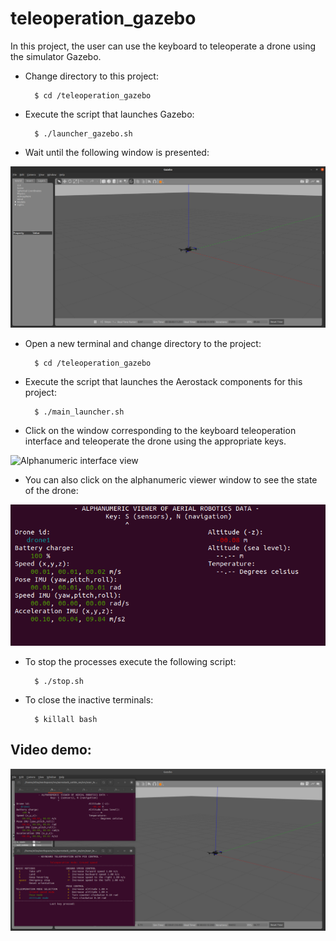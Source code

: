# teleoperation_gazebo

In this project, the user can use the keyboard to teleoperate a drone using the simulator Gazebo.

- Change directory to this project:

        $ cd /teleoperation_gazebo

- Execute the script that launches Gazebo:

        $ ./launcher_gazebo.sh

- Wait until the following window is presented:

<img src="https://github.com/aerostack/teleoperation_gazebo/blob/v5-libeccio/docs/gazeboteleoperation.png">


- Open a new terminal and change directory to the project:

        $ cd /teleoperation_gazebo

- Execute the script that launches the Aerostack components for this project:
 
        $ ./main_launcher.sh

- Click on the window corresponding to the keyboard teleoperation interface and teleoperate the drone using the appropriate keys.

![Alphanumeric interface view](https://i.ibb.co/yXWbMSz/Captura-de-pantalla-de-2021-06-08-13-00-52.png)

- You can also click on the alphanumeric viewer window to see the state of the drone:

<img src="https://github.com/aerostack/teleoperation_gazebo/blob/v5-libeccio/docs/alphanumeric%20viewer.png">

- To stop the processes execute the following script:

        $ ./stop.sh

- To close the inactive terminals:

        $ killall bash

## Video demo:

[ ![Basic Tello Mission](https://github.com/aerostack/teleoperation_gazebo/blob/v5-libeccio/docs/teleoperation%20miniature.png)](https://www.youtube.com/watch?v=8RhyvMiy8PU)
